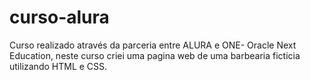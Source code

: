 # curso-alura
Curso realizado através da parceria entre ALURA e ONE- Oracle Next Education, neste curso criei uma pagina web de uma barbearia ficticia utilizando HTML e CSS. 
